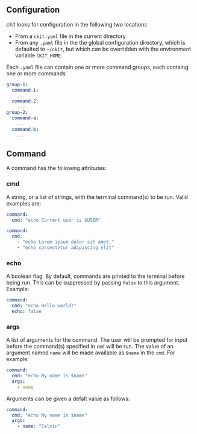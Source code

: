 ## Configuration

_ckit_ looks for configuration in the following two locations

- From a `ckit.yaml` file in the current directory
- From any `.yaml` file in the the global configuration directory, which is defaulted to `~/ckit`, but which can be overridden with the environment variable `CKIT_HOME`.

Each `.yaml` file can contain one or more command groups, each containg one or more commands

```yaml
group-1:
  command-1:
    ...
  command-2:
    ...
group-2:
  command-a:
    ...
  command-b:
    ...
```

## Command
A command has the following attributes:

### cmd

A string, or a list of strings, with the terminal command(s) to be run. Valid examples are:

```yaml
command:
  cmd: "echo Current user is $USER"
```

```yaml
command:
  cmd:
    - "echo Lorem ipsum dolor sit amet,"
    - "echo consectetur adipiscing elit"
```

### echo

A boolean flag. By default, commands are printed to the terminal before being run. This can be suppressed by passing `false` to this argument. Example:

```yaml
command:
  cmd: "echo Hello world!"
  echo: false
```

### args

A list of arguments for the command. The user will be prompted for input before the command(s) specified in `cmd` will be run. The value of an argument named `name` will be made available as `$name` in the `cmd`. For example:

```yaml
command:
  cmd: "echo My name is $name"
  args:
    - name
```

Arguments can be given a defalt value as follows:

```yaml
command:
  cmd: "echo My name is $name"
  args:
    - name: "Calvin"
```
